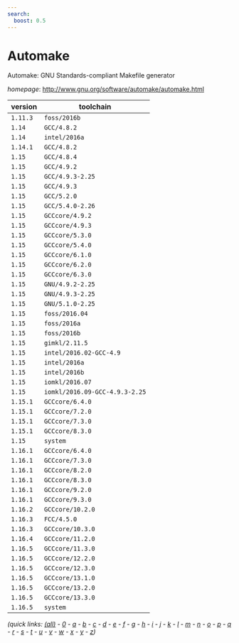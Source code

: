 ```yaml
---
search:
  boost: 0.5
---
```

# Automake

Automake: GNU Standards-compliant Makefile generator

*homepage*: <http://www.gnu.org/software/automake/automake.html>

version | toolchain
--------|----------
``1.11.3`` | ``foss/2016b``
``1.14`` | ``GCC/4.8.2``
``1.14`` | ``intel/2016a``
``1.14.1`` | ``GCC/4.8.2``
``1.15`` | ``GCC/4.8.4``
``1.15`` | ``GCC/4.9.2``
``1.15`` | ``GCC/4.9.3-2.25``
``1.15`` | ``GCC/4.9.3``
``1.15`` | ``GCC/5.2.0``
``1.15`` | ``GCC/5.4.0-2.26``
``1.15`` | ``GCCcore/4.9.2``
``1.15`` | ``GCCcore/4.9.3``
``1.15`` | ``GCCcore/5.3.0``
``1.15`` | ``GCCcore/5.4.0``
``1.15`` | ``GCCcore/6.1.0``
``1.15`` | ``GCCcore/6.2.0``
``1.15`` | ``GCCcore/6.3.0``
``1.15`` | ``GNU/4.9.2-2.25``
``1.15`` | ``GNU/4.9.3-2.25``
``1.15`` | ``GNU/5.1.0-2.25``
``1.15`` | ``foss/2016.04``
``1.15`` | ``foss/2016a``
``1.15`` | ``foss/2016b``
``1.15`` | ``gimkl/2.11.5``
``1.15`` | ``intel/2016.02-GCC-4.9``
``1.15`` | ``intel/2016a``
``1.15`` | ``intel/2016b``
``1.15`` | ``iomkl/2016.07``
``1.15`` | ``iomkl/2016.09-GCC-4.9.3-2.25``
``1.15.1`` | ``GCCcore/6.4.0``
``1.15.1`` | ``GCCcore/7.2.0``
``1.15.1`` | ``GCCcore/7.3.0``
``1.15.1`` | ``GCCcore/8.3.0``
``1.15`` | ``system``
``1.16.1`` | ``GCCcore/6.4.0``
``1.16.1`` | ``GCCcore/7.3.0``
``1.16.1`` | ``GCCcore/8.2.0``
``1.16.1`` | ``GCCcore/8.3.0``
``1.16.1`` | ``GCCcore/9.2.0``
``1.16.1`` | ``GCCcore/9.3.0``
``1.16.2`` | ``GCCcore/10.2.0``
``1.16.3`` | ``FCC/4.5.0``
``1.16.3`` | ``GCCcore/10.3.0``
``1.16.4`` | ``GCCcore/11.2.0``
``1.16.5`` | ``GCCcore/11.3.0``
``1.16.5`` | ``GCCcore/12.2.0``
``1.16.5`` | ``GCCcore/12.3.0``
``1.16.5`` | ``GCCcore/13.1.0``
``1.16.5`` | ``GCCcore/13.2.0``
``1.16.5`` | ``GCCcore/13.3.0``
``1.16.5`` | ``system``


*(quick links: [(all)](../index.md) - [0](../0/index.md) - [a](../a/index.md) - [b](../b/index.md) - [c](../c/index.md) - [d](../d/index.md) - [e](../e/index.md) - [f](../f/index.md) - [g](../g/index.md) - [h](../h/index.md) - [i](../i/index.md) - [j](../j/index.md) - [k](../k/index.md) - [l](../l/index.md) - [m](../m/index.md) - [n](../n/index.md) - [o](../o/index.md) - [p](../p/index.md) - [q](../q/index.md) - [r](../r/index.md) - [s](../s/index.md) - [t](../t/index.md) - [u](../u/index.md) - [v](../v/index.md) - [w](../w/index.md) - [x](../x/index.md) - [y](../y/index.md) - [z](../z/index.md))*

